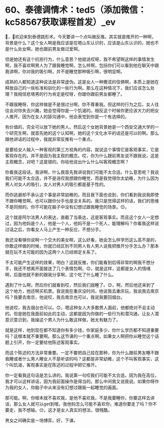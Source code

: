 # 60、泰德调情术：ted5（添加微信：kc58567获取课程首发）_ev

🎼，🎼欢迎来到泰德跳形术。今天要讲一个点叫做反推。其实就是推开的一种啊，背景是什么？这个女人啊是我应该是在嗯山东认识的，应该是山东认识的，她也不是什么处女啊，她也跟前男友做过爱啊。

但是她还有这个抗拒行为，什么意思？他就说哎呀，我不希望啊这样的事情发生啊，我不喜欢啊男人为了跟我睡觉啊，怎么样啊，包括你们可以看到他在聊天中跟我讲啊，你对我的吸引啊，并不是睡觉那种吸引啊，很明显啊。

成熟的人都知道这种说法是非常虚伪。这是女人一种撒谎的伎俩啊，本质上是她在释放自己的一些标准和驯化的一些行为啊。那么在这种情况下，我们应该怎么处理？我相信悲塔男的行为肯定是哎呀，你跟你跟前男友都睡了。

不跟我睡呀，你这样做是不是很过分啊，你不尊重我。但这样的行为之后，女人往往会对你失去兴趣，她会觉得你是一个饥渴的。相反这个时候你更应该大力的把女人推开。因为在女人的舔沟通中，他会表觉到你是一个有选择的。

有价值的，完全可以放下她的男人。然后这个女她背景她是一个西安交通大学的一个研究生啊，就首先她的这个认知啊，她的这个文化水平的话还是可以的啊。那么跟他讲话的过程中，我就非常反推有一个重点。

是要给女人输入一种客观的第三方视角的内容。就说这个事情它是客观事实，它是客观存在的。并不是因为我主观的概念。哎，你为什么跟前男友说不跟我说，这是主观概念，对吧？这是错的。你给他说出什么什么叫客观概念啊？

你看我这段话，我讲啊，什么我首先我讲说我们可能不太合适。什么意思呢？我说我们可能不太合适，并不是说哎我想跟你睡觉，而是我觉得你太幼稚，为什么因为男人对女人的吸引，女人对男人的吸引都是基于性的。

而你逃避却不承认这个事是非常幼稚的。而且我下面也说到，你们看到我说我即使不跟你睡觉啊，也可以跟你分手也是没关系的。我只是觉得这样的话，我们的思维不是同频的。你不可能在脑子中没有幻想过跟我睡觉的场景。😊。

这个就是阿尔法男人的表达，直截了当表达，这是客观事实。而且这个女人一定想过，因为他妈是个人，他是一个人，他妈不是一个死人，能理解吗？你看我这样说过话之后，你看女人马上产生一种反应，不想分手。

我还没看够你说啊一个交大的美女啊，这么好看，她会怎么样学历这么高不是的，你敢这样做的时候，你就已经区别不同男人有人男人说我把推开分手怎么办？那本就在玩不太可能的因为这两个人已经绑定关系了。

不太可能产生这样的效果，明白？这就反推，你们能看到后得非常的啊我不想分手，我还不想离开面接连了几个表情包啊。😊，就是这样，这都是女人的情绪啊，后面他就不断的跟我分享啊，这个吃了什么睡了什么。

遇到了什么啊，然后你们就看到哎，然后我们就睡了。😊，啊，然后他还来到了这个地方，他还啊买机票。我说我在重庆没时间，他说我去重庆玩，我说我去南京吗？我要去南京，他说哎，我去南京也可以，我说我要回烟台。

他说哎，我去烟台也可以。😊，嗯这种女人大多数男人面前，他都绝对不会主动的。但是她在我面前如此的主动，这都是因为你做的一些行为和潜沟通，让女人潜意识意识到，我操这个男人为什么敢这样做，她太有魅力了。

就是这样，他到现在都不知道你有多少钱，你家庭多少，你什么学历都不知道重要吗？这根本就不重要啊。那么这节课的一个重点啊，如果女人啊把你从睡觉这个话题上引开，你一定要给他陈述客观事实。

而这个陈述的方法非常重要。一定不要把自己挂在那种，你为什么跟前男友睡不跟我睡或者什么男人睡女人不是听该的吗？这都是非常幼稚，这个不叫客观事实，这个叫饥渴，客观事实是在陈述的过程中把它推开。

你一定看我这句话是怎么讲的。我说第一句哎我们可能不太合适。因为我在高位，我才可以这样讲话，因为我前面操作是得当的。那么中间我又说我说。如果你呀作为我的女人，你脑子中从来没有幻想过跟我一起睡觉的画面。

那可能。啊，你根本就不喜欢我，是他不喜欢我，不是我要睡你，你要这样去讲话，那么女人就可以get到哦，我他妈怎么可能不喜欢你，难道你要走了吗？你不要走，我不想输。😔，这才是女人真实的想法，很残酷。

男女之间确实是一场博弈。好，下课。